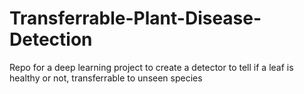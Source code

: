 # Transferrable-Plant-Disease-Detection
Repo for a deep learning project to create a detector to tell if a leaf is healthy or not, transferrable to unseen species
